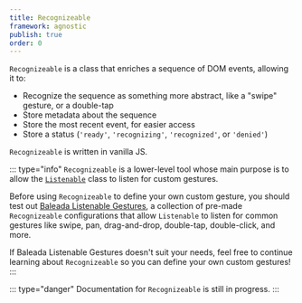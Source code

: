 ```yaml
---
title: Recognizeable
framework: agnostic
publish: true
order: 0
---
```


`Recognizeable` is a class that enriches a sequence of DOM events, allowing it to:
- Recognize the sequence as something more abstract, like a "swipe" gesture, or a double-tap
- Store metadata about the sequence
- Store the most recent event, for easier access
- Store a status (`'ready'`, `'recognizing'`, `'recognized'`, or `'denied'`)

`Recognizeable` is written in vanilla JS.


::: type="info"
`Recognizeable` is a lower-level tool whose main purpose is to allow the [`Listenable`](/docs/logic/classes/Listenable) class to listen for custom gestures.

Before using `Recognizeable` to define your own custom gesture, you should test out [Baleada Listenable Gestures](/docs/listenable-gestures), a collection of pre-made `Recognizeable` configurations that allow `Listenable` to listen for common gestures like swipe, pan, drag-and-drop, double-tap, double-click, and more.

If Baleada Listenable Gestures doesn't suit your needs, feel free to continue learning about `Recognizeable` so you can define your own custom gestures!
:::

::: type="danger"
Documentation for `Recognizeable` is still in progress.
:::